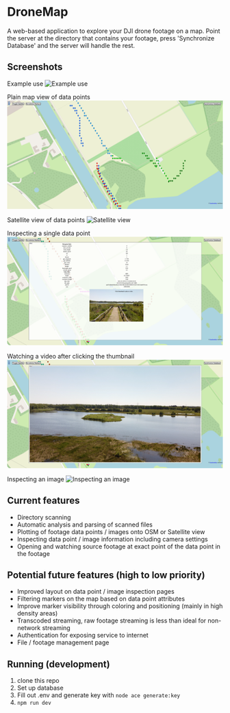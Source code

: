 # DroneMap
A web-based application to explore your DJI drone footage on a map. Point the server at the directory that contains your footage, press 'Synchronize Database' and the server will handle the rest.

## Screenshots

Example use
![Example use](readme_assets/example.gif)

Plain map view of data points
![Plain map view](readme_assets/map.png)

Satellite view of data points
![Satellite view](readme_assets/sat.png)

Inspecting a single data point
![Inspecting a datapoint](readme_assets/point.png)

Watching a video after clicking the thumbnail
![Watching a video](readme_assets/video.png)

Inspecting an image
![Inspecting an image](readme_assets/image.png)

## Current features

- Directory scanning
- Automatic analysis and parsing of scanned files
- Plotting of footage data points / images onto OSM or Satellite view
- Inspecting data point / image information including camera settings
- Opening and watching source footage at exact point of the data point in the footage

## Potential future features (high to low priority)

- Improved layout on data point / image inspection pages
- Filtering markers on the map based on data point attributes
- Improve marker visibility through coloring and positioning (mainly in high density areas)
- Transcoded streaming, raw footage streaming is less than ideal for non-network streaming
- Authentication for exposing service to internet
- File / footage management page

## Running (development)

1. clone this repo
2. Set up database
3. Fill out .env and generate key with `node ace generate:key`
4. `npm run dev`
